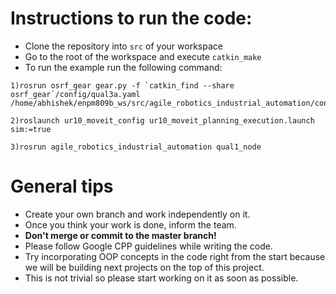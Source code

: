 # Instructions to run the code:

* Clone the repository into `src` of your workspace 
* Go to the root of the workspace and execute `catkin_make`
* To run the example run the following command:
```
1)rosrun osrf_gear gear.py -f `catkin_find --share osrf_gear`/config/qual3a.yaml /home/abhishek/enpm809b_ws/src/agile_robotics_industrial_automation/config/team_config_1.yaml

2)roslaunch ur10_moveit_config ur10_moveit_planning_execution.launch sim:=true

3)rosrun agile_robotics_industrial_automation qual1_node

```

# General tips 

* Create your own branch and work independently on it.
* Once you think your work is done, inform the team. 
* **Don't merge or commit to the master branch!**
* Please follow Google CPP guidelines while writing the code. 
* Try incorporating OOP concepts in the code right from the start because we will be building next projects on the top of this project. 
* This is not trivial so please start working on it as soon as possible.
